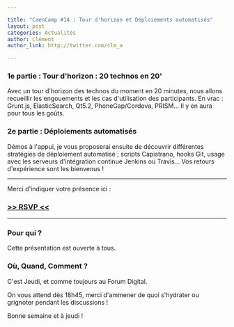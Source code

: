 ```yaml
---

title: "CaenCamp #14 : Tour d'horizon et Déploiements automatisés"
layout: post
categories: Actualités
author: Clément
author_link: http://twitter.com/clm_a

---
```


### 1e partie : Tour d'horizon : 20 technos en 20'

Avec un tour d'horizon des technos du moment en 20 minutes, nous allons recueillir les engouements et les cas d'utilisation des participants. En vrac : Grunt.js, ElasticSearch, Qt5.2, PhoneGap/Cordova, PRISM... Il y en aura pour tous les goûts.

### 2e partie : Déploiements automatisés

Démos à l'appui, je vous proposerai ensuite de découvrir différentes stratégies de déploiement automatisé ; scripts Capistrano, hooks Git, usage avec les serveurs d'intégration continue Jenkins ou Travis... Vos retours d'expérience sont les bienvenus !

------------------------------------


Merci d'indiquer votre présence ici :


### [>> RSVP <<](https://docs.google.com/forms/d/1tvKL-H9H5IH6E87gJTdmlDDOW6M5Ut6FsrBdSIXa9q0/viewform)


----------------------------------


### Pour qui ?

Cette présentation est ouverte à tous.

### Où, Quand, Comment ?

C'est Jeudi, et comme toujours au Forum Digital.

On vous attend dès 18h45, merci d'ammener de quoi s'hydrater ou grignoter pendant les discussions !

Bonne semaine et à jeudi !
